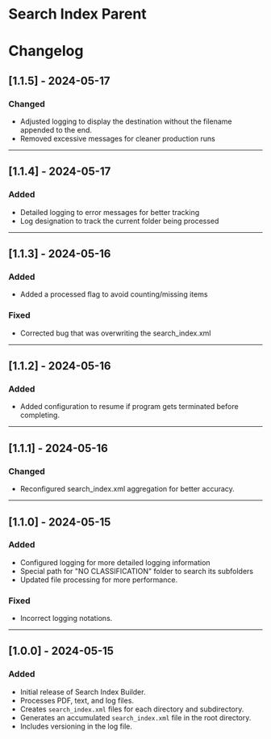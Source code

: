 # Search Index Parent

# Changelog

## [1.1.5] - 2024-05-17
### Changed
- Adjusted logging to display the destination without the filename appended to the end.
- Removed excessive messages for cleaner production runs

---

## [1.1.4] - 2024-05-17
### Added
- Detailed logging to error messages for better tracking
- Log designation to track the current folder being processed

---

## [1.1.3] - 2024-05-16

### Added
- Added a processed flag to avoid counting/missing items

### Fixed
- Corrected bug that was overwriting the search_index.xml

---

## [1.1.2] - 2024-05-16
### Added
- Added configuration to resume if program gets terminated before completing.

---

## [1.1.1] - 2024-05-16
### Changed
- Reconfigured search_index.xml aggregation for better accuracy.

---

## [1.1.0] - 2024-05-15
### Added
- Configured logging for more detailed logging information
- Special path for "NO CLASSIFICATION" folder to search its subfolders
- Updated file processing for more performance.

### Fixed
- Incorrect logging notations.

---

## [1.0.0] - 2024-05-15
### Added
- Initial release of Search Index Builder.
- Processes PDF, text, and log files.
- Creates `search_index.xml` files for each directory and subdirectory.
- Generates an accumulated `search_index.xml` file in the root directory.
- Includes versioning in the log file.